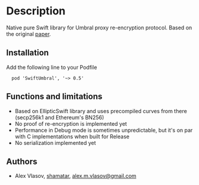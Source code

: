 # Description

Native pure Swift library for Umbral proxy re-encryption protocol. Based on the original [paper](https://github.com/nucypher/umbral-doc/blob/master/umbral-doc.pdf).

## Installation

Add the following line to your Podfile

```
  pod 'SwiftUmbral', '~> 0.5'
```

## Functions and limitations

- Based on EllipticSwift library and uses precompiled curves from there (secp256k1 and Ethereum's BN256)
- No proof of re-encryption is implemented yet
- Performance in Debug mode is sometimes unpredictable, but it's on par with C implementations when built for Release
- No serialization implemented yet

## Authors

- Alex Vlasov, [shamatar](https://github.com/shamatar), alex.m.vlasov@gmail.com